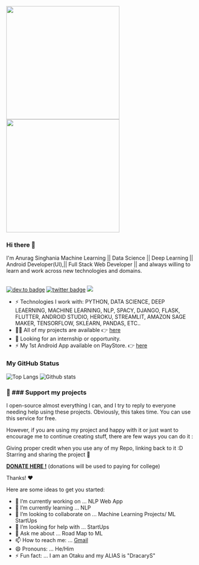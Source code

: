 <img src="https://media.giphy.com/media/p4NLw3I4U0idi/giphy.gif" width="300"> <img src= "https://media.giphy.com/media/26tn33aiTi1jkl6H6/giphy.gif" width = "300">

### Hi there 👋
I'm Anurag Singhania Machine Learning || Data Science || Deep Learning || Android Developer(UI),|| Full Stack Web Developer || and always willing to learn and work across new technologies and domains. <br/> <br/>

[![dev.to badge](https://img.shields.io/badge/linkedin-itzanuragsinghania-%230177B5?style=flat&logo=linkedin)](https://www.linkedin.com/in/anurag-singhania-39623217b/)
[![twitter badge](https://img.shields.io/badge/instagram-@cursed_by_hatred-%23E4415F?style=flat&logo=instagram&logoColor=white)](https://www.instagram.com/cursed_by_hatred/)
![](https://komarev.com/ghpvc/?username=iamhimanshu0&color=brightgreen&style=flat)

- ⚡️ Technologies I work with: PYTHON, DATA SCIENCE, DEEP LEAERNING, MACHINE LEARNING, NLP, SPACY,  DJANGO, FLASK, FLUTTER, ANDROID STUDIO, HEROKU, STREAMLIT, AMAZON SAGE MAKER, TENSORFLOW, SKLEARN, PANDAS, ETC..
- 👨‍💻 All of my projects are available 👉  [here](https://github.com/itzanuragsinghania?tab=repositories)
- 👯 Looking for an internship or opportunity.
- ⚡️ My 1st Android App available on PlayStore. 👉 [here](https://play.google.com/store/apps/details?id=com.dingdonk.app)

### My GitHub Status 
![Top Langs](https://github-readme-stats.vercel.app/api/top-langs/?username=itzanuragsinghania) ![Github stats](https://github-readme-stats.vercel.app/api?username=itzanuragsinghania&show_icons=true)

### 💖 ### Support my projects <br>
I open-source almost everything I can, and I try to reply to everyone needing help using these projects. Obviously, this takes time. You can use this service for free.

However, if you are using my project and happy with it or just want to encourage me to continue creating stuff, there are few ways you can do it :

Giving proper credit when you use any of my Repo, linking back to it :D
Starring and sharing the project 🚀

<b><a href="https://www.paypal.com/paypalme/dracarysinc">DONATE HERE !</a></b>
  (donations will be used to  paying for college)

Thanks! ❤️




Here are some ideas to get you started:

- 🔭 I’m currently working on ... NLP Web App
- 🌱 I’m currently learning ... NLP
- 👯 I’m looking to collaborate on ... Machine Learning Projects/ ML StartUps
- 🤔 I’m looking for help with ... StartUps
- 💬 Ask me about ... Road Map to ML
- 📫 How to reach me: ... [Gmail](anuragsinghania235@gmail.com)
- 😄 Pronouns: ... He/Him
- ⚡ Fun fact: ... I am an Otaku and my ALIAS is "DracaryS"

